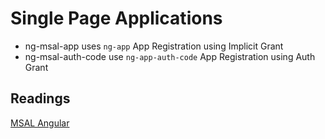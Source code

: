 # Single Page Applications

-   ng-msal-app uses `ng-app` App Registration using Implicit Grant
-   ng-msal-auth-code use `ng-app-auth-code` App Registration using Auth Grant

## Readings

[MSAL Angular](https://www.npmjs.com/package/@azure/msal-angular)
